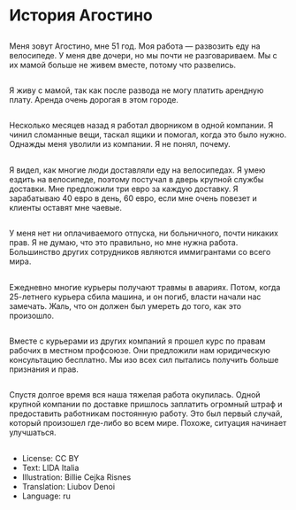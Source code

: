 # История Агостино

##
Меня зовут Агостино, мне 51 год. Моя работа — развозить еду на велосипеде. У меня две дочери, но мы почти не разговариваем. Мы с их мамой больше не живем вместе, потому что развелись.

##
Я живу с мамой, так как после развода не могу платить арендную плату. Аренда очень дорогая в этом городе.

##
Несколько месяцев назад я работал дворником в одной компании. Я чинил сломанные вещи, таскал ящики и помогал, когда это было нужно. Однажды меня уволили из компании. Я не понял, почему.

##
Я видел, как многие люди доставляли еду на велосипедах. Я умею ездить на велосипеде, поэтому постучал в дверь крупной службы доставки. Мне предложили три евро за каждую доставку. Я зарабатываю 40 евро в день, 60 евро, если мне очень повезет и клиенты оставят мне чаевые.

##
У меня нет ни оплачиваемого отпуска, ни больничного, почти никаких прав. Я не думаю, что это правильно, но мне нужна работа. Большинство других сотрудников являются иммигрантами со всего мира.

##
Ежедневно многие курьеры получают травмы в авариях. Потом, когда 25-летнего курьера сбила машина, и он погиб, власти начали нас замечать. Жаль, что он должен был умереть до того, как это произошло.

##
Вместе с курьерами из других компаний я прошел курс по правам рабочих в местном профсоюзе. Они предложили нам юридическую консультацию бесплатно. Мы изо всех сил пытались получить больше признания и прав.

##
Спустя долгое время вся наша тяжелая работа окупилась. Одной крупной компании по доставке пришлось заплатить огромный штраф и предоставить работникам постоянную работу. Это был первый случай, который произошел где-либо во всем мире. Похоже, ситуация начинает улучшаться.

##
* License: CC BY
* Text: LIDA Italia
* Illustration: Billie Cejka Risnes
* Translation: Liubov Denoi
* Language: ru
